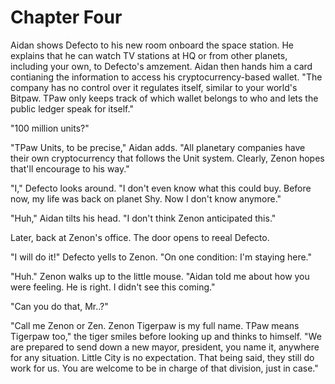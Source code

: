 # Chapter Four

Aidan shows Defecto to his new room onboard the space station. He explains that he can watch TV stations at HQ or from other planets, including your own, to Defecto's amzement. Aidan then hands him a card contianing the information to access his cryptocurrency-based wallet. "The company has no control over it regulates itself, similar to your world's Bitpaw. TPaw only keeps track of which wallet belongs to who and lets the public ledger speak for itself."

"100 million units?"

"TPaw Units, to be precise," Aidan adds. "All planetary companies have their own cryptocurrency that follows the Unit system. Clearly, Zenon hopes that'll encourage to his way."

"I," Defecto looks around. "I don't even know what this could buy. Before now, my life was back on planet Shy. Now I don't know anymore."

"Huh," Aidan tilts his head. "I don't think Zenon anticipated this."

Later, back at Zenon's office. The door opens to reeal Defecto.

"I will do it!" Defecto yells to Zenon. "On one condition: I'm staying here."

"Huh." Zenon walks up to the little mouse. "Aidan told me about how you were feeling. He is right. I didn't see this coming."

"Can you do that, Mr..?"

"Call me Zenon or Zen. Zenon Tigerpaw is my full name. TPaw means Tigerpaw too," the tiger smiles before looking up and thinks to himself. "We are prepared to send down a new mayor, president, you name it, anywhere for any situation. Little City is no expectation. That being said, they still do work for us. You are welcome to be in charge of that division, just in case."

